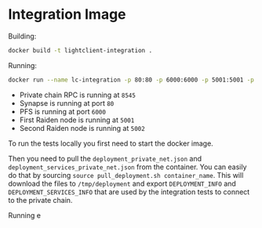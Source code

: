 # Integration Image

Building:
```bash
docker build -t lightclient-integration .
```
  
  
Running:
```bash
docker run --name lc-integration -p 80:80 -p 6000:6000 -p 5001:5001 -p 5002:5002 -p 8545:8545 lightclient-integration
```

- Private chain RPC is running at `8545`
- Synapse is running at port `80`
- PFS is running at port `6000`
- First Raiden node is running at `5001`
- Second Raiden node is running at `5002`

To run the tests locally you first need to start the docker image.

Then you need to pull the `deployment_private_net.json` and `deployment_services_private_net.json` from the container.
You can easily do that by sourcing `source pull_deployment.sh container_name`. This will download the files to `/tmp/deployment`
and export `DEPLOYMENT_INFO` and `DEPLOYMENT_SERVICES_INFO` that are used by the integration tests to connect to the private chain.


Running e
